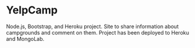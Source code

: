 # YelpCamp
Node.js, Bootstrap, and Heroku project. Site to share information about campgrounds and comment on them. Project has been deployed to Heroku and MongoLab.
